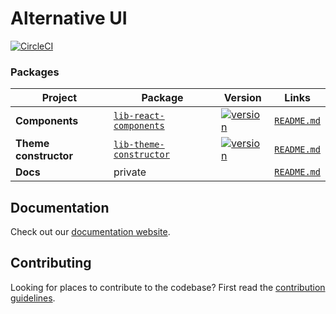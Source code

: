 # Alternative UI
[![CircleCI](https://circleci.com/gh/PeculiarVentures/react-components.svg?style=svg&circle-token=e09e288d212560eb0fc4a250a0d9c05394df2c3b)](https://circleci.com/gh/PeculiarVentures/react-components)

### Packages

| Project | Package | Version | Links |
| ------- | ------- | ------- |:-----:|
| **Components** | [`lib-react-components`](https://www.npmjs.com/package/lib-react-components) | [![version](https://img.shields.io/npm/v/lib-react-components/latest.svg)](https://www.npmjs.com/package/lib-react-components) | [`README.md`](packages/components/README.md)
| **Theme constructor** | [`lib-theme-constructor`](https://www.npmjs.com/package/lib-theme-contructor) | [![version](https://img.shields.io/npm/v/lib-theme-contructor/latest.svg)](https://www.npmjs.com/package/lib-theme-contructor) | [`README.md`](packages/theme-constructor/README.md)
| **Docs** | private | | [`README.md`](packages/docs/README.md)

## Documentation

Check out our [documentation website](https://peculiarventures.github.io/react-components/).

## Contributing

Looking for places to contribute to the codebase?
First read the [contribution guidelines](CONTRIBUTING.md).
